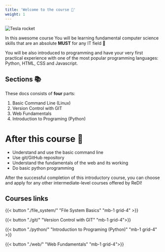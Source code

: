 ```yaml
---
title: 'Welcome to the course 🎉'
weight: 1
---
```


![Tesla rocket](https://media0.giphy.com/media/l4pTldWDec8WamJUc/200.gif)

In this awesome course You will be learning fundamental computer science skills that are an absolute **MUST** for any IT field 🎉

You will be also introduced to programming and have your very first practical experience with one of the most popular programming languages: Python, HTML, CSS and Javascript.

## Sections 📚

These docs consists of **four** parts:

1. Basic Command Line (Linux)
2. Version Control with GIT
3. Web Fundamentals
4. Introduction to Programing (Python)

# After this course 🤔

- Understand and use the basic command line
- Use git/GitHub repository
- Understand the fundamentals of the web and its working
- Do basic python programming

After the successful completion of this introductory course, you can choose and apply for any other intermediate-level courses offered by ReDI!

## Courses links

{{< button "./file_system/" "File System Basics" "mb-1 grid-4" >}}

{{< button "./git/" "Version Control with GIT" "mb-1 grid-4">}}

{{< button "./python/" "Introduction to Programing (Python)" "mb-1 grid-4" >}}

{{< button "./web/" "Web Fundamentals" "mb-1 grid-4">}}
